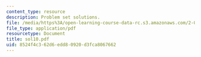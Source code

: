 ```yaml
---
content_type: resource
description: Problem set solutions.
file: /media/https%3A/open-learning-course-data-rc.s3.amazonaws.com/2-004-systems-modeling-and-control-ii-fall-2007/8524f4c362d6edd80920d3fca8067662_sol10.pdf
file_type: application/pdf
resourcetype: Document
title: sol10.pdf
uid: 8524f4c3-62d6-edd8-0920-d3fca8067662
---
```

